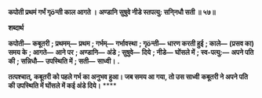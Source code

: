 **कपोती प्रथमं गर्भं गृöन्ती काल आगते ।** **अण्डानि सुषुवे नीडे स्तपत्यु: सनि्नधौ सती ॥ ५७॥** 

**शब्दार्थ** 

**कपोती—** **कबूतरी** **; प्रथमम्—** **प्रथम** **; गर्भम्—** **गर्भावस्था** **; गृöन्ती—** **धारण करती हुई** **; काले—** **(प्रसव का) समय के** **; आगते—** **आने पर** **; अण्डानि—** **अंडे** **; सुषुवे—** **दिये** **; नीडे—** **घोंसले में** **; स्व-पत्यु:—** **अपने पति की** **; सन्निधौ—** **उपस्थिति में** **; सती—** **साध्वी।** **.** 

**तत्पश्चात्, कबूतरी को पहले गर्भ का अनुभव हुआ। जब समय आ गया, तो उस साध्वी** **कबूतरी ने अपने पति की उपस्थिति में घोंसले में कई अंडे दिये।** **** 